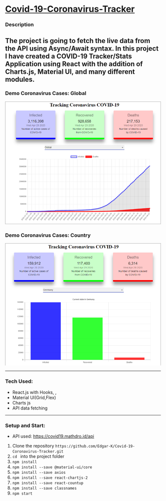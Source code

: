 # [Covid-19-Coronavirus-Tracker](https://e-covid19-tracker.netlify.app)

### Description

The project is going to fetch the live data from the API using Async/Await syntax. In this project I have created a COVID-19 Tracker/Stats Application using React with the addition of Charts.js, Material UI, and many different modules.
-----

### Demo Coronavirus Cases: Global 
![DemoPicture](https://github.com/Edgar-K/Covid-19-Coronavirus-Tracker/blob/master/public/img/Demo1.png?raw=true)

### Demo Coronavirus Cases: Country
![DemoPicture2](https://github.com/Edgar-K/Covid-19-Coronavirus-Tracker/blob/master/public/img/Demo2.png?raw=true)

-----
### Tech Used:
* React.js with Hooks, , 
* Material UI(Grid,Flex)
* Charts js
* API data fetching

------
### Setup and Start:

* API used: https://covid19.mathdro.id/api

1. Clone the repository ```https://github.com/Edgar-K/Covid-19-Coronavirus-Tracker.git```
2. ```cd ``` into the project folder
3. ```npm install```
4. ```npm install --save @material-ui/core```
5. ```npm install --save axios```
6. ```npm install --save react-chartjs-2```
7. ```npm install --save react-countup ```
8. ```npm install --save classnames```
9. ```npm start```
